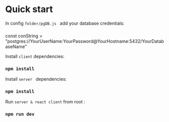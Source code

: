 # Quick start

In config `folder/pgDB.js ` add your database credentials: 
###
const conString = "postgres://YourUserName:YourPassword@YourHostname:5432/YourDatabaseName"

Install `client` dependencies:
### `npm install`


Install `server ` dependencies:
### `npm install` 



Run `server & react client` from root :
### `npm run dev`


